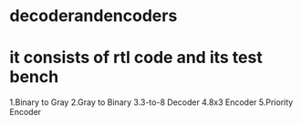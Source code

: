 # decoderandencoders
# it consists of  rtl code and its test bench
1.Binary to Gray 
2.Gray to Binary
3.3-to-8 Decoder 
4.8x3 Encoder
5.Priority Encoder
